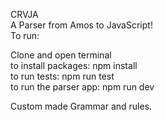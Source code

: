 CRVJA  
A Parser from Amos to JavaScript!  
To run:

Clone and open terminal  
to install packages:  npm install  
to run tests:  npm run test  
to run the parser app:  npm run dev  

Custom made Grammar and rules.  

